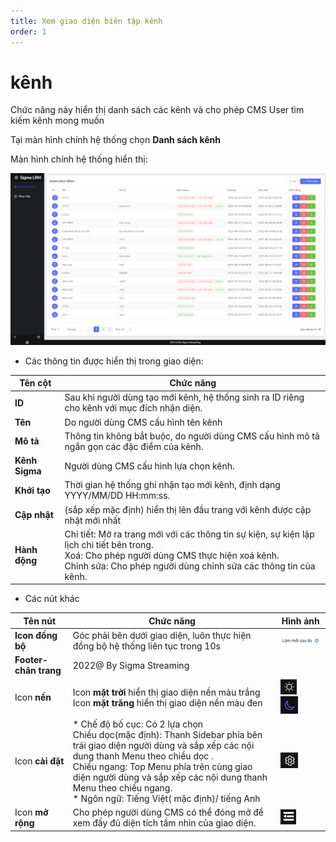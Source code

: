 ```yaml
---
title: Xem giao diện biên tập kênh
order: 1
---
```

#  kênh
Chức năng này hiển thị danh sách các kênh và cho phép CMS User tìm kiếm kênh mong muốn  

 Tại màn hình chính hệ thống chọn **Danh sách kênh**


Màn hình chính hệ thống hiển thị:

![](../../images\UI_channellist.png)

* Các thông tin được hiển thị trong giao diện:
     
     
| Tên cột        | Chức năng                                                    |
| -------------- | ------------------------------------------------------------ |
| **ID**         | Sau khi người dùng tạo mới kênh, hệ thống sinh ra ID riêng cho kênh với mục đích nhận diện. |
| **Tên**        | Do người dùng CMS cấu hình tên kênh                          |
| **Mô tả**      | Thông tin không bắt buộc, do người dùng CMS cấu hình mô tả ngắn gọn các đặc điểm của kênh. |
| **Kênh Sigma** | Người dùng CMS cấu hình lựa chọn kênh.                       |
| **Khởi tạo**   | Thời gian hệ thống ghi nhận tạo mới kênh, định dạng YYYY/MM/DD HH:mm:ss. |
| **Cập nhật**   | (sắp xếp mặc định) hiển thị lên đầu trang với kênh được cập nhật mới nhất |
| **Hành động**  | Chi tiết: Mở ra trang mới với các thông tin sự kiện, sự kiện lập lịch chi tiết bên trong. <br />Xoá: Cho phép người dùng CMS thực hiện xoá kênh. <br />Chỉnh sửa: Cho phép người dùng chỉnh sửa các thông tin của kênh. |

* Các nút khác

| Tên nút                | Chức năng                                                    | Hình ảnh |
| ---------------------- | ------------------------------------------------------------ | -------- |
| **Icon đồng bộ**       | Góc phải bên dưới giao diện, luôn thực hiện đồng bộ hệ thống liên tục trong 10s | ![](../../images/icon_sync.png)         |
| **Footer- chân trang** | 2022@ By Sigma Streaming                                     |          |
| Icon **nền**           | Icon **mặt trời** hiển thị giao diện nền màu trắng <br />Icon **mặt trăng** hiển thị giao diện nền màu đen |   ![](../../images/icon_sunny.png)   <br /> ![](../../images/icon_moon.png)    |
| Icon **cài đặt**       | * Chế độ bố cục: Có 2 lựa chọn   <br />Chiều dọc(mặc định): Thanh Sidebar phía bên trái giao diện người dùng và sắp xếp các nội dung thanh Menu theo chiều dọc . <br />Chiều ngang:  Top Menu phía trên cùng giao diện người dùng và sắp xếp các nội dung thanh Menu theo chiều ngang. <br />* Ngôn ngữ: Tiếng Việt( mặc định)/ tiếng Anh |    ![](../../images/iocn_setting.png)      |
| Icon **mở rộng**       | Cho phép người dùng CMS có thể đóng mở để xem đầy đủ diện tích tầm nhìn của giao diện. |   ![](../../images/icon_extend.png)       |



